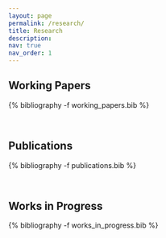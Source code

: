 ```yaml
---
layout: page
permalink: /research/
title: Research
description:  
nav: true
nav_order: 1
---
```


<!-- _pages/publications.md -->

  
 
 
## Working Papers

<div class="publications">

{% bibliography -f working_papers.bib %}

</div>

<br>

## Publications

<div class="publications">

{% bibliography -f publications.bib %}

</div>

<br>

## Works in Progress

<div class="publications">

{% bibliography -f works_in_progress.bib %}

</div>
